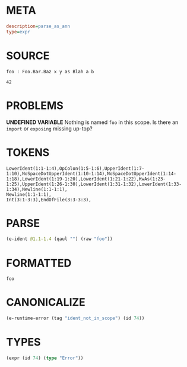 # META
~~~ini
description=parse_as_ann
type=expr
~~~
# SOURCE
~~~roc
foo : Foo.Bar.Baz x y as Blah a b

42
~~~
# PROBLEMS
**UNDEFINED VARIABLE**
Nothing is named `foo` in this scope.
Is there an `import` or `exposing` missing up-top?

# TOKENS
~~~zig
LowerIdent(1:1-1:4),OpColon(1:5-1:6),UpperIdent(1:7-1:10),NoSpaceDotUpperIdent(1:10-1:14),NoSpaceDotUpperIdent(1:14-1:18),LowerIdent(1:19-1:20),LowerIdent(1:21-1:22),KwAs(1:23-1:25),UpperIdent(1:26-1:30),LowerIdent(1:31-1:32),LowerIdent(1:33-1:34),Newline(1:1-1:1),
Newline(1:1-1:1),
Int(3:1-3:3),EndOfFile(3:3-3:3),
~~~
# PARSE
~~~clojure
(e-ident @1.1-1.4 (qaul "") (raw "foo"))
~~~
# FORMATTED
~~~roc
foo
~~~
# CANONICALIZE
~~~clojure
(e-runtime-error (tag "ident_not_in_scope") (id 74))
~~~
# TYPES
~~~clojure
(expr (id 74) (type "Error"))
~~~
